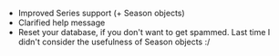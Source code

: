 * Improved Series support (+ Season objects)
* Clarified help message
* Reset your database, if you don't want to get spammed. Last time I didn't consider the usefulness of Season objects :/
